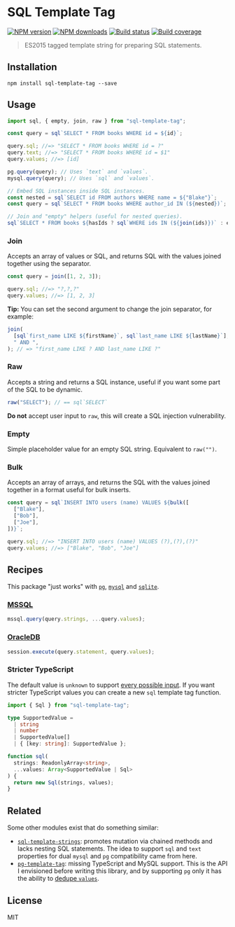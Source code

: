 # SQL Template Tag

[![NPM version][npm-image]][npm-url]
[![NPM downloads][downloads-image]][downloads-url]
[![Build status][build-image]][build-url]
[![Build coverage][coverage-image]][coverage-url]

> ES2015 tagged template string for preparing SQL statements.

## Installation

```
npm install sql-template-tag --save
```

## Usage

```js
import sql, { empty, join, raw } from "sql-template-tag";

const query = sql`SELECT * FROM books WHERE id = ${id}`;

query.sql; //=> "SELECT * FROM books WHERE id = ?"
query.text; //=> "SELECT * FROM books WHERE id = $1"
query.values; //=> [id]

pg.query(query); // Uses `text` and `values`.
mysql.query(query); // Uses `sql` and `values`.

// Embed SQL instances inside SQL instances.
const nested = sql`SELECT id FROM authors WHERE name = ${"Blake"}`;
const query = sql`SELECT * FROM books WHERE author_id IN (${nested})`;

// Join and "empty" helpers (useful for nested queries).
sql`SELECT * FROM books ${hasIds ? sql`WHERE ids IN (${join(ids)})` : empty}`;
```

### Join

Accepts an array of values or SQL, and returns SQL with the values joined together using the separator.

```js
const query = join([1, 2, 3]);

query.sql; //=> "?,?,?"
query.values; //=> [1, 2, 3]
```

**Tip:** You can set the second argument to change the join separator, for example:

```js
join(
  [sql`first_name LIKE ${firstName}`, sql`last_name LIKE ${lastName}`],
  " AND ",
); // => "first_name LIKE ? AND last_name LIKE ?"
```

### Raw

Accepts a string and returns a SQL instance, useful if you want some part of the SQL to be dynamic.

```js
raw("SELECT"); // == sql`SELECT`
```

**Do not** accept user input to `raw`, this will create a SQL injection vulnerability.

### Empty

Simple placeholder value for an empty SQL string. Equivalent to `raw("")`.

### Bulk

Accepts an array of arrays, and returns the SQL with the values joined together in a format useful for bulk inserts.

```js
const query = sql`INSERT INTO users (name) VALUES ${bulk([
  ["Blake"],
  ["Bob"],
  ["Joe"],
])}`;

query.sql; //=> "INSERT INTO users (name) VALUES (?),(?),(?)"
query.values; //=> ["Blake", "Bob", "Joe"]
```

## Recipes

This package "just works" with [`pg`](https://www.npmjs.com/package/pg), [`mysql`](https://www.npmjs.com/package/mysql) and [`sqlite`](https://www.npmjs.com/package/sqlite).

### [MSSQL](https://www.npmjs.com/package/mssql)

```js
mssql.query(query.strings, ...query.values);
```

### [OracleDB](https://github.com/oracle/node-oracledb)

```js
session.execute(query.statement, query.values);
```

### Stricter TypeScript

The default value is `unknown` to support [every possible input](https://github.com/blakeembrey/sql-template-tag/pull/26). If you want stricter TypeScript values you can create a new `sql` template tag function.

```ts
import { Sql } from "sql-template-tag";

type SupportedValue =
  | string
  | number
  | SupportedValue[]
  | { [key: string]: SupportedValue };

function sql(
  strings: ReadonlyArray<string>,
  ...values: Array<SupportedValue | Sql>
) {
  return new Sql(strings, values);
}
```

## Related

Some other modules exist that do something similar:

- [`sql-template-strings`](https://github.com/felixfbecker/node-sql-template-strings): promotes mutation via chained methods and lacks nesting SQL statements. The idea to support `sql` and `text` properties for dual `mysql` and `pg` compatibility came from here.
- [`pg-template-tag`](https://github.com/XeCycle/pg-template-tag): missing TypeScript and MySQL support. This is the API I envisioned before writing this library, and by supporting `pg` only it has the ability to [dedupe `values`](https://github.com/XeCycle/pg-template-tag/issues/5#issuecomment-386875336).

## License

MIT

[npm-image]: https://img.shields.io/npm/v/sql-template-tag
[npm-url]: https://npmjs.org/package/sql-template-tag
[downloads-image]: https://img.shields.io/npm/dm/sql-template-tag
[downloads-url]: https://npmjs.org/package/sql-template-tag
[build-image]: https://img.shields.io/github/actions/workflow/status/blakeembrey/sql-template-tag/ci.yml?branch=main
[build-url]: https://github.com/blakeembrey/sql-template-tag/actions/workflows/ci.yml?query=branch%3Amain
[coverage-image]: https://img.shields.io/codecov/c/gh/blakeembrey/sql-template-tag
[coverage-url]: https://codecov.io/gh/blakeembrey/sql-template-tag

